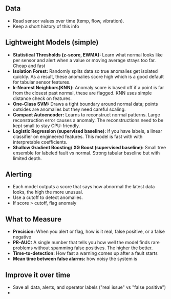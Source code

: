 ## Data
- Read sensor values over time (temp, flow, vibration). 
- Keep a short history of this info

## Lightweight Models (simple)
- **Statistical Thresholds (z-score, EWMA):** Learn what normal looks like per sensor and alert when a value or moving average strays too far. Cheap and fast
- **Isolation Forest:** Randomly splits data so true anomalies get isolated quickly. As a result, these anomalies score high which is a good default for tabular sensor features.
- **k-Nearest Neighbors(KNN):** Anomaly score is based off if a point is far from the closest past normal, these are flagged. KNN uses simple distance check on features.
- **One-Class SVM:** Draws a tight boundary around normal data; points outsides are anomalies but they need careful scaling. 
- **Compact Autoencoder:** Learns to reconstruct normal patterns. Large reconstruction error causes a anomaly. The reconstructions need to be kept small to stay CPU-friendly.
- **Logistic Regression (supervised baseline):** If you have labels, a linear classifier on engineered features. This model is fast with with interpretable coefficients. 
- **Shallow Gradient Boosting/ XG Boost (supervised baseline):** Small tree ensemble for labeled fault vs normal. Strong tabular baseline but with limited depth. 

## Alerting
 - Each model outputs a score that says how abnormal the latest data looks, the high the more unusual. 
 - Use a cutoff to detect anomalies. 
 - If score > cutoff, flag anomaly 

## What to Measure
- **Precision:** When you alert or flag, how is it real, false positive, or a false negative
- **PR-AUC:** A single number that tells you how well the model finds rare problems without spamming false positives. The higher the better. 
- **Time-to-detection:** How fast a warning comes up after a fault starts
- **Mean time between false alarms:** how noisy the system is

## Improve it over time
- Save all data, alerts, and operator labels ("real issue" vs "false positive")
- 